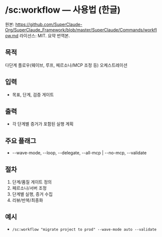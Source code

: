 # /sc:workflow — 사용법 (한글)

원본: https://github.com/SuperClaude-Org/SuperClaude_Framework/blob/master/SuperClaude/Commands/workflow.md
라이선스: MIT. 요약 번역본.

## 목적
다단계 플로우(웨이브, 루프, 페르소나/MCP 조정 등) 오케스트레이션

## 입력
- 목표, 단계, 검증 게이트

## 출력
- 각 단계별 증거가 포함된 실행 계획

## 주요 플래그
- --wave-mode, --loop, --delegate, --all-mcp | --no-mcp, --validate

## 절차
1) 단계/품질 게이트 정의
2) 페르소나/서버 조정
3) 단계별 실행, 증거 수집
4) 리뷰/반복/최종화

## 예시
- `/sc:workflow "migrate project to prod" --wave-mode auto --validate`
